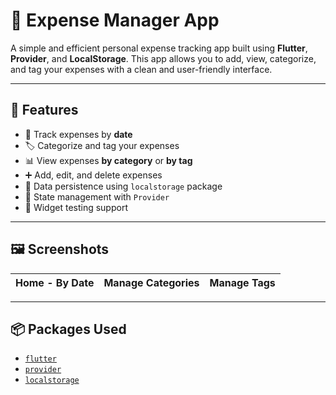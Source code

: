 # 💸 Expense Manager App

A simple and efficient personal expense tracking app built using **Flutter**, **Provider**, and **LocalStorage**. This app allows you to add, view, categorize, and tag your expenses with a clean and user-friendly interface.

---

## 🚀 Features

- 📅 Track expenses by **date**
- 🏷️ Categorize and tag your expenses
- 📊 View expenses **by category** or **by tag**
- ➕ Add, edit, and delete expenses
- 💾 Data persistence using `localstorage` package
- 🧠 State management with `Provider`
- 🧪 Widget testing support

---

## 🖼️ Screenshots

| Home - By Date | Manage Categories | Manage Tags |
|----------------|------------------|--------------|

---

## 📦 Packages Used

- [`flutter`](https://flutter.dev/)
- [`provider`](https://pub.dev/packages/provider)
- [`localstorage`](https://pub.dev/packages/localstorage)



